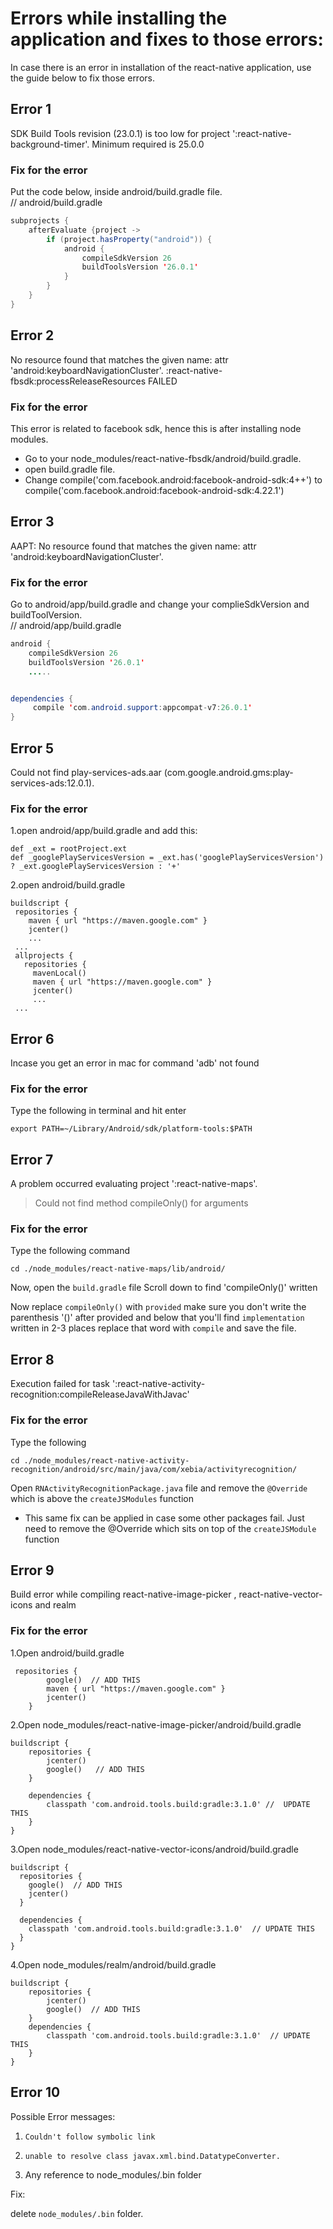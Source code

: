 # Errors while installing the application and fixes to those errors:

In case there is an error in installation of the react-native application, use the guide below to fix those errors.

## Error 1

SDK Build Tools revision (23.0.1) is too low for project ':react-native-background-timer'. Minimum required is 25.0.0

### Fix for the error

Put the code below, inside android/build.gradle file.<br />
// android/build.gradle

```java
subprojects {
    afterEvaluate {project ->
        if (project.hasProperty("android")) {
            android {
                compileSdkVersion 26
                buildToolsVersion '26.0.1'
            }
        }
    }
}
```

## Error 2

No resource found that matches the given name: attr 'android:keyboardNavigationCluster'. :react-native-fbsdk:processReleaseResources FAILED

### Fix for the error

This error is related to facebook sdk, hence this is after installing node modules.

-   Go to your node_modules/react-native-fbsdk/android/build.gradle.
-   open build.gradle file.
-   Change compile('com.facebook.android:facebook-android-sdk:4++') to compile('com.facebook.android:facebook-android-sdk:4.22.1')

## Error 3

AAPT: No resource found that matches the given name: attr 'android:keyboardNavigationCluster'.

### Fix for the error

Go to android/app/build.gradle and change your complieSdkVersion and buildToolVersion.<br />
// android/app/build.gradle

```java
android {
    compileSdkVersion 26
    buildToolsVersion '26.0.1'
    .....


dependencies {
     compile 'com.android.support:appcompat-v7:26.0.1'
}
```

## Error 5

Could not find play-services-ads.aar (com.google.android.gms:play-services-ads:12.0.1).

### Fix for the error

1.open android/app/build.gradle and add this:

```
def _ext = rootProject.ext
def _googlePlayServicesVersion = _ext.has('googlePlayServicesVersion') ? _ext.googlePlayServicesVersion : '+'
```

2.open android/build.gradle

```
buildscript {
 repositories {
    maven { url "https://maven.google.com" }
    jcenter()
    ...
 ...
 allprojects {
   repositories {
     mavenLocal()
     maven { url "https://maven.google.com" }
     jcenter()
     ...
 ...
```

## Error 6

Incase you get an error in mac for command 'adb' not found

### Fix for the error

Type the following in terminal and hit enter

```
export PATH=~/Library/Android/sdk/platform-tools:$PATH
```

## Error 7

A problem occurred evaluating project ':react-native-maps'.

> Could not find method compileOnly() for arguments

### Fix for the error

Type the following command

```
cd ./node_modules/react-native-maps/lib/android/
```

Now, open the `build.gradle` file
Scroll down to find 'compileOnly()' written

Now replace `compileOnly()` with `provided` make sure you don't write the parenthesis '()' after provided
and below that you'll find `implementation` written in 2-3 places
replace that word with `compile` and save the file.

## Error 8

Execution failed for task ':react-native-activity-recognition:compileReleaseJavaWithJavac'

### Fix for the error

Type the following

```
cd ./node_modules/react-native-activity-recognition/android/src/main/java/com/xebia/activityrecognition/
```

Open `RNActivityRecognitionPackage.java` file and remove the `@Override` which is above the
`createJSModules` function

-   This same fix can be applied in case some other packages fail. Just need to remove the
    @Override which sits on top of the `createJSModule` function

## Error 9

Build error while compiling react-native-image-picker , react-native-vector-icons and realm

### Fix for the error

1.Open android/build.gradle

```
 repositories {
        google()  // ADD THIS
        maven { url "https://maven.google.com" }
        jcenter()
    }
```

2.Open node_modules/react-native-image-picker/android/build.gradle

```
buildscript {
    repositories {
        jcenter()
        google()   // ADD THIS
    }

    dependencies {
        classpath 'com.android.tools.build:gradle:3.1.0' //  UPDATE THIS
    }
}
```

3.Open node_modules/react-native-vector-icons/android/build.gradle

```
buildscript {
  repositories {
    google()  // ADD THIS
    jcenter()
  }

  dependencies {
    classpath 'com.android.tools.build:gradle:3.1.0'  // UPDATE THIS
  }
}
```

4.Open node_modules/realm/android/build.gradle

```
buildscript {
    repositories {
        jcenter()
        google()  // ADD THIS
    }
    dependencies {
        classpath 'com.android.tools.build:gradle:3.1.0'  // UPDATE THIS
    }
}
```

## Error 10

Possible Error messages:

1.  `Couldn't follow symbolic link`

2.  `unable to resolve class javax.xml.bind.DatatypeConverter.`

3.  Any reference to node_modules/.bin folder

Fix:

delete `node_modules/.bin` folder.

```

